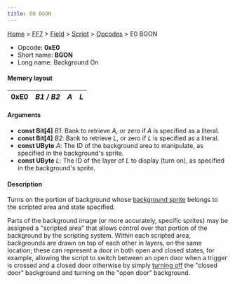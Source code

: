 ```yaml
---
title: E0 BGON
---
```


[Home](/Main%20Page.md) > [FF7](/FF7.md) > [Field](/FF7/Field.md) > [Script](/FF7/Field/Script.md) > [Opcodes](/FF7/Field/Script/Opcodes.md) > E0 BGON

-   Opcode: **0xE0**
-   Short name: **BGON**
-   Long name: Background On

#### Memory layout

| 0xE0 | *B1 / B2* | *A* | *L* |
|------|-----------|-----|-----|

#### Arguments

-   **const Bit\[4\]** *B1*: Bank to retrieve *A*, or zero if *A* is
    specified as a literal.
-   **const Bit\[4\]** *B2*: Bank to retrieve *L*, or zero if *L* is
    specified as a literal.
-   **const UByte** *A*: The ID of the background area to manipulate, as
    specified in the background's sprite.
-   **const UByte** *L*: The ID of the layer of *L* to display (turn
    on), as specified in the background's sprite.

#### Description

Turns on the portion of background whose [background sprite][] belongs
to the scripted area and state specified.

Parts of the background image (or more accurately, specific sprites) may
be assigned a "scripted area" that allows control over that portion of
the background by the scripting system. Within each scripted area,
backgrounds are drawn on top of each other in layers, on the same
location; these can represent a door in both open and closed states, for
example, allowing the script to switch between an open door when a
trigger is crossed and a closed door otherwise by simply [turning off][]
the "closed door" background and turning on the "open door" background.

  [background sprite]: /FF7/Field/Sprite.md "wikilink"
  [turning off]: /FF7/Field/Script/Opcodes/E1%20BGOFF.md "wikilink"
